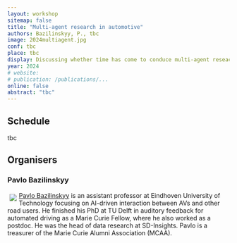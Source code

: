 ```yaml
---
layout: workshop
sitemap: false
title: "Multi-agent research in automotive"
authors: Bazilinskyy, P., tbc
image: 2024multiagent.jpg
conf: tbc
place: tbc
display: Discussing whether time has come to conduce multi-agent reseach in automotive
year: 2024
# website: 
# publication: /publications/...
online: false
abstract: "tbc"
---
```

## Schedule
<style>
table td {
    vertical-align: top;
}
table th:first-of-type {
    width: 10%;
    min-width: 90px;
}
table th:nth-of-type(2) {
    width: 90%;
}
</style>
<!-- | Time  | Activity  |
|---    |---    |
| 14:00–14:30   | Introduction and presentation of the survey results.  |
| 14:30–15:00   | Talks from the organizers on policy considerations surrounding the sharing of driving data, the Dutch Open Science Initiative, and an experience report on how to publish large datasets.     |
| 15:00–15:30   | Group Work 1: How to merge, process and publish experimental Data: A hands-on session.    |
| 15:30–16:00   | Coffee Break  |
| 16:00–16:45   | Group Work 1: How to Merge, Process and Publish Experimental Data. A hands-on session.    |
| 16:45–17:45   | Group Work 2: How to address the key barriers and motivators to open data sharing identified in the pre-survey?   |
| 17:45–18:00   | Wrap-up and discussion of next steps.     | -->
tbc

## Organisers
### Pavlo Bazilinskyy
<img src="{{ site.url }}{{ site.baseurl }}/workshops/autoui2023breaking_pavlo.jpg" style="max-width: 200px; float: left; margin: 5px;"/><span style="display: block; min-height: 200px"><a href="https://bazilinskyy.github.io">Pavlo Bazilinskyy</a> is an assistant professor at Eindhoven University of Technology focusing on AI-driven interaction between AVs and other road users. He finished his PhD at TU Delft in auditory feedback for automated driving as a Marie Curie Fellow, where he also worked as a postdoc. He was the head of data research at SD-Insights. Pavlo is a treasurer of the Marie Curie Alumni Association (MCAA).
